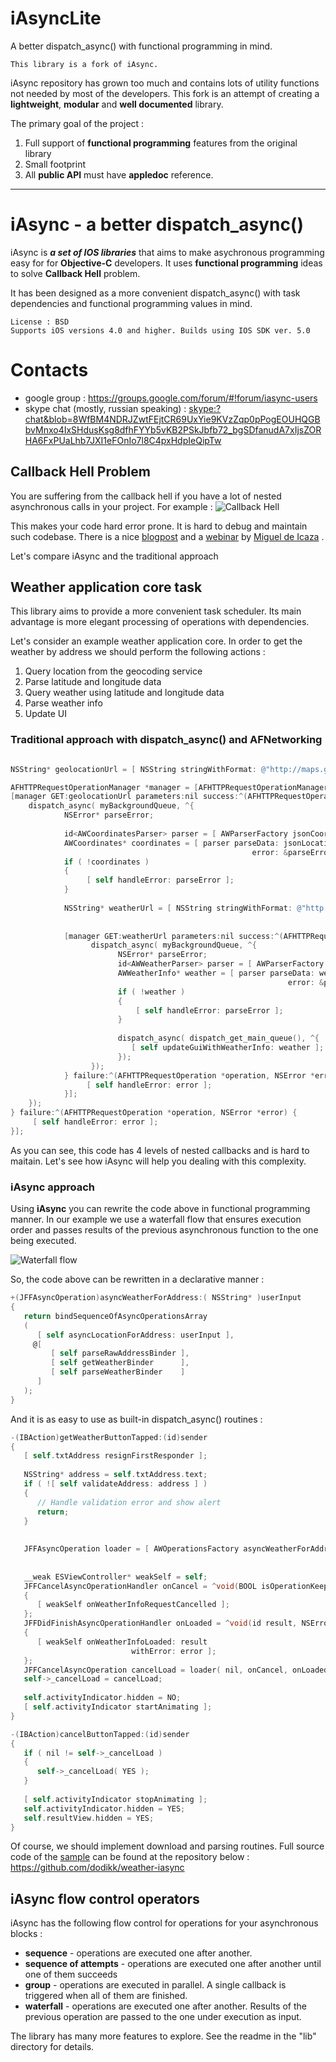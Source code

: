iAsyncLite
==========

A better dispatch_async() with functional programming in mind.

```
This library is a fork of iAsync. 
```

iAsync repository has grown too much and contains lots of utility functions not needed by most of the developers. This fork is an attempt of creating a **lightweight**, **modular** and **well documented** library.

The primary goal of the project :

1. Full support of **functional programming** features from the original library
2. Small footprint
3. All **public API** must have **appledoc** reference. 

-------


# iAsync - a better dispatch_async()
iAsync is ***a set of IOS libraries*** that aims to make asychronous programming easy for for **Objective-C** developers. 
It uses **functional programming** ideas to solve **Callback Hell** problem.

It has been designed as a more convenient dispatch_async() with task dependencies and functional programming values in mind.


```
License : BSD
Supports iOS versions 4.0 and higher. Builds using IOS SDK ver. 5.0
```
# Contacts

* google group : <https://groups.google.com/forum/#!forum/iasync-users>
* skype chat (mostly, russian speaking) : <skype:?chat&blob=8WfBM4NDRJZwtFEjtCR69UxYie9KVzZqp0pPogEOUHQGBbvMnxo4IxSHdusKsg8dfhFYYb5vKB2PSkJbfb72_bgSDfanudA7xIjsZORHA6FxPUaLhb7JXI1eFOnIo7l8C4pxHdpIeQipTw>


## Callback Hell Problem
You are suffering from the callback hell if you have a lot of nested asynchronous calls in your project. For example :
![Callback Hell](https://github.com/EmbeddedSources/iAsync/raw/master/readme/1-Callback-Hell.png)


This makes your code hard error prone. It is hard to debug and maintain such codebase. 
There is a nice [blogpost](http://tirania.org/blog/archive/2013/Aug-15.html) and a [webinar](http://blog.xamarin.com/csharp-async-on-ios-and-android/) by [Miguel de Icaza](https://github.com/migueldeicaza) .

Let's compare iAsync and the traditional approach 


## Weather application core task
This library aims to provide a more convenient task scheduler. Its main advantage is more elegant processing of operations with dependencies.

Let's consider an example weather application core. In order to get the weather by address we should perform the following  actions :

1. Query location from the geocoding service
2. Parse latitude and longitude data
3. Query weather using latitude and longitude data
4. Parse weather info 
5. Update UI


### Traditional approach with dispatch_async() and AFNetworking
```objective-c

NSString* geolocationUrl = [ NSString stringWithFormat: @"http://maps.googleapis.com/maps/api/geocode/json?sensor=true&address=%@", @"Kiev"];

AFHTTPRequestOperationManager *manager = [AFHTTPRequestOperationManager manager];
[manager GET:geolocationUrl parameters:nil success:^(AFHTTPRequestOperation *operation, id jsonLocation) {
    dispatch_async( myBackgroundQueue, ^{
            NSError* parseError;
    
            id<AWCoordinatesParser> parser = [ AWParserFactory jsonCoordinatesParser ];
            AWCoordinates* coordinates = [ parser parseData: jsonLocation
                                                      error: &parseError ];
            if ( !coordinates )                                          
            {
                 [ self handleError: parseError ];
            }                                          
                                                     
            NSString* weatherUrl = [ NSString stringWithFormat: @"http://api.openweathermap.org/data/2.5/weather?lat=%1.2f&lon=%1.2f", coordinates.latitude, coordinates.longitude ];
            
            
            [manager GET:weatherUrl parameters:nil success:^(AFHTTPRequestOperation *operation, id jsonWeather) {
                  dispatch_async( myBackgroundQueue, ^{
                        NSError* parseError;
                        id<AWWeatherParser> parser = [ AWParserFactory jsonWeatherParser ];
                        AWWeatherInfo* weather = [ parser parseData: weatherJson
                                                              error: &parseError ];
                        if ( !weather )                                          
                        {
                            [ self handleError: parseError ];
                        }                                          
                        
                        dispatch_async( dispatch_get_main_queue(), ^{
                           [ self updateGuiWithWeatherInfo: weather ];
                        });
                  });
            } failure:^(AFHTTPRequestOperation *operation, NSError *error) {
                 [ self handleError: error ];
            }];
    });
} failure:^(AFHTTPRequestOperation *operation, NSError *error) {
     [ self handleError: error ];
}];
```

As you can see, this code has 4 levels of nested callbacks and is hard to maitain. Let's see how iAsync will help you dealing with this complexity.



### iAsync approach
Using **iAsync** you can rewrite the code above in functional programming manner. In our example we use a waterfall flow that ensures execution order and passes results of the previous asynchronous function to the one being executed. 

![Waterfall flow](https://github.com/EmbeddedSources/iAsync/raw/master/readme/2-Waterfall.png)


So, the code above can be rewritten in a declarative manner :

```objective-c
+(JFFAsyncOperation)asyncWeatherForAddress:( NSString* )userInput
{
   return bindSequenceOfAsyncOperationsArray
   (
      [ self asyncLocationForAddress: userInput ],
     @[
         [ self parseRawAddressBinder ],
         [ self getWeatherBinder      ],
         [ self parseWeatherBinder    ]
      ]
   );
}
```

And it is as easy to use as built-in dispatch_async() routines :

```objective-c
-(IBAction)getWeatherButtonTapped:(id)sender
{
   [ self.txtAddress resignFirstResponder ];
   
   NSString* address = self.txtAddress.text;
   if ( ![ self validateAddress: address ] )
   {
	  // Handle validation error and show alert
      return;
   }
   
   
   JFFAsyncOperation loader = [ AWOperationsFactory asyncWeatherForAddress: address ];
   
   
   __weak ESViewController* weakSelf = self;
   JFFCancelAsyncOperationHandler onCancel = ^void(BOOL isOperationKeepGoing)
   {
      [ weakSelf onWeatherInfoRequestCancelled ];
   };
   JFFDidFinishAsyncOperationHandler onLoaded = ^void(id result, NSError *error)
   {
      [ weakSelf onWeatherInfoLoaded: result
                           withError: error ];
   };
   JFFCancelAsyncOperation cancelLoad = loader( nil, onCancel, onLoaded );
   self->_cancelLoad = cancelLoad;
   
   self.activityIndicator.hidden = NO;
   [ self.activityIndicator startAnimating ];
}

-(IBAction)cancelButtonTapped:(id)sender
{
   if ( nil != self->_cancelLoad )
   {
      self->_cancelLoad( YES );
   }
   
   [ self.activityIndicator stopAnimating ];
   self.activityIndicator.hidden = YES;
   self.resultView.hidden = YES;
}

```


Of course, we should implement download and parsing routines. Full source code of the [sample](https://github.com/dodikk/weather-iasync/blob/master/lib/iAsyncWeatherOperations/iAsyncWeatherOperations/AWOperationsFactory.mm) can be found at the repository below : <https://github.com/dodikk/weather-iasync>


## iAsync flow control operators
iAsync has the following flow control for operations for your asynchronous blocks :

* **sequence** - operations are executed one after another.
* **sequence of attempts** - operations are executed one after another until one of them succeeds
* **group** - operations are executed in parallel. A single callback is triggered when all of them are finished.
* **waterfall** - operations are executed one after another. Results of the previous operation are passed to the one under execution as input.


The library has many more features to explore. See the readme in the "lib" directory for details.
